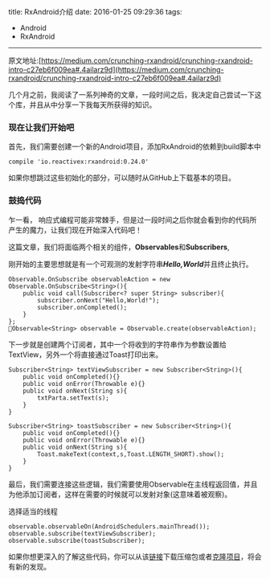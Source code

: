 title: RxAndroid介绍
date: 2016-01-25 09:29:36
tags:
- Android
- RxAndroid

---
原文地址:[https://medium.com/crunching-rxandroid/crunching-rxandroid-intro-c27eb6f009ea#.4ailarz9d](https://medium.com/crunching-rxandroid/crunching-rxandroid-intro-c27eb6f009ea#.4ailarz9d)

几个月之前，我阅读了一系列神奇的文章，一段时间之后，我决定自己尝试一下这个库，并且从中分享一下我每天所获得的知识。

### 现在让我们开始吧

首先，我们需要创建一个新的Android项目，添加RxAndroid的依赖到build脚本中

	compile 'io.reactivex:rxandroid:0.24.0'
	
如果你想跳过这些初始化的部分，可以随时从GitHub上下载基本的项目。

### 鼓捣代码

乍一看， 响应式编程可能非常棘手，但是过一段时间之后你就会看到你的代码所产生的魔力，让我们现在开始深入代码吧！

这篇文章，我们将面临两个相关的组件，**Observables**和**Subscribers**,

刚开始的主要思想就是有一个可观测的发射字符串***Hello,World***并且终止执行。

	Observable.OnSubscribe observableAction = new Observable.OnSubscribe<String>(){
		public void call(Subscriber<? super String> subscriber){
			subscriber.onNext("Hello,World!");
			subscriber.onCompleted();
		}
	};
	Observable<String> observable = Observable.create(observableAction);
	
下一步就是创建两个订阅者，其中一个将收到的字符串作为参数设置给TextView，另外一个将直接通过Toast打印出来。

	Subscriber<String> textViewSubscriber = new Subscriber<String>(){
		public void onCompleted(){}
		public void onError(Throwable e){}
		public void onNext(String s){
			txtParta.setText(s);
		}
	}
	
	Subscriber<String> toastSubscriber = new Subscriber<String>(){
		public void onCompleted(){}
		public void onError(Throwable e){}
		public void onNext(String s){
			Toast.makeText(context,s,Toast.LENGTH_SHORT).show();
		}
	}
	
最后，我们需要连接这些逻辑，我们需要使用Observable在主线程返回值，并且为他添加订阅者，这样在需要的时候就可以发射对象(这意味着被观察)。

选择适当的线程

	observable.observableOn(AndroidSchedulers.mainThread());
	observable.subscribe(textViewSubscriber);
	observable.subscribe(toastSubscriber);
	
如果你想更深入的了解这些代码，你可以从该[链接](https://github.com/tiwiz/RxAndroidCrunch/releases/tag/Part1)下载压缩包或者[克隆项目](https://github.com/tiwiz/RxAndroidCrunch/)，将会有新的发现。